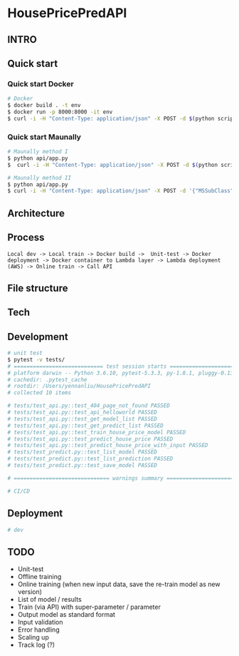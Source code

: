 # HousePricePredAPI

## INTRO

## Quick start

### Quick start Docker

```bash
# Docker
$ docker build . -t env
$ docker run -p 8000:8000 -it env 
$ curl -i -H "Content-Type: application/json" -X POST -d $(python script/get_test_json.py) http://localhost:8000/REST/api/v1.0/_predict_with_input

```
### Quick start Maunally

```bash
# Maunally method I 
$ python api/app.py
$  curl -i -H "Content-Type: application/json" -X POST -d $(python script/get_test_json.py) http://localhost:8000/REST/api/v1.0/_predict_with_input

# Maunally method II
$ python api/app.py
$ curl -i -H "Content-Type: application/json" -X POST -d '{"MSSubClass":20.0,"LotFrontage":100.0,"LotArea":17500.0,"OverallQual":7.0,"OverallCond":8.0,"YearBuilt":1959.0,"YearRemodAdd":2002.0,"MasVnrArea":0.0,"BsmtFinSF1":1406.0,"BsmtFinSF2":0.0,"BsmtUnfSF":496.0,"TotalBsmtSF":1902.0,"1stFlrSF":1902.0,"2ndFlrSF":0.0,"LowQualFinSF":0.0,"GrLivArea":1902.0,"BsmtFullBath":1.0,"BsmtHalfBath":0.0,"FullBath":2.0,"HalfBath":0.0,"BedroomAbvGr":3.0,"KitchenAbvGr":1.0,"TotRmsAbvGrd":7.0,"Fireplaces":2.0,"GarageYrBlt":1959.0,"GarageCars":2.0,"GarageArea":567.0,"WoodDeckSF":0.0,"OpenPorchSF":207.0,"EnclosedPorch":162.0,"3SsnPorch":0.0,"ScreenPorch":0.0,"PoolArea":0.0,"MiscVal":0.0,"MoSold":5.0,"YrSold":2010.0}' http://localhost:8000/REST/api/v1.0/_predict_with_input

```

## Architecture

## Process
```
Local dev -> Local train -> Docker build ->  Unit-test -> Docker deployment -> Docker container to Lambda layer -> Lambda deployment (AWS) -> Online train -> Call API

```

## File structure 

## Tech

## Development 
```bash
# unit test 
$ pytest -v tests/
# ============================ test session starts =============================
# platform darwin -- Python 3.6.10, pytest-5.3.3, py-1.8.1, pluggy-0.13.1 -- /Users/yennanliu/anaconda3/envs/yen_dev/bin/python
# cachedir: .pytest_cache
# rootdir: /Users/yennanliu/HousePricePredAPI
# collected 10 items                                                           

# tests/test_api.py::test_404_page_not_found PASSED                      [ 10%]
# tests/test_api.py::test_api_helloworld PASSED                          [ 20%]
# tests/test_api.py::test_get_model_list PASSED                          [ 30%]
# tests/test_api.py::test_get_predict_list PASSED                        [ 40%]
# tests/test_api.py::test_train_house_price_model PASSED                 [ 50%]
# tests/test_api.py::test_predict_house_price PASSED                     [ 60%]
# tests/test_api.py::test_predict_house_price_with_input PASSED          [ 70%]
# tests/test_predict.py::test_list_model PASSED                          [ 80%]
# tests/test_predict.py::test_list_prediction PASSED                     [ 90%]
# tests/test_predict.py::test_save_model PASSED                          [100%]

# ============================== warnings summary ==============================

# CI/CD
```

## Deployment 
```bash 
# dev
```
## TODO

- Unit-test
- Offline training 
- Online training (when new input data, save the re-train model as new version)
- List of model / results
- Train (via API) with super-parameter / parameter
- Output model as standard format
- Input validation
- Error handling 
- Scaling up
- Track log (?)
